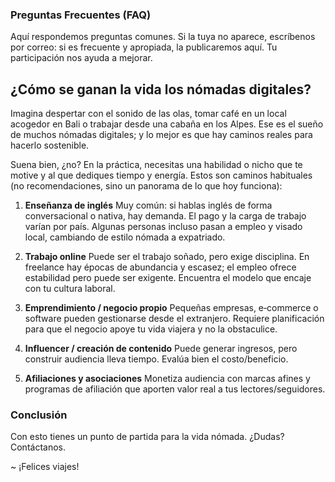 ### Preguntas Frecuentes (FAQ)
Aquí respondemos preguntas comunes. Si la tuya no aparece, escríbenos por correo: si es frecuente y apropiada, la publicaremos aquí. Tu participación nos ayuda a mejorar.

## ¿Cómo se ganan la vida los nómadas digitales?
Imagina despertar con el sonido de las olas, tomar café en un local acogedor en Bali o trabajar desde una cabaña en los Alpes. Ese es el sueño de muchos nómadas digitales; y lo mejor es que hay caminos reales para hacerlo sostenible.

Suena bien, ¿no? En la práctica, necesitas una habilidad o nicho que te motive y al que dediques tiempo y energía. Estos son caminos habituales (no recomendaciones, sino un panorama de lo que hoy funciona):

1. **Enseñanza de inglés**
Muy común: si hablas inglés de forma conversacional o nativa, hay demanda. El pago y la carga de trabajo varían por país. Algunas personas incluso pasan a empleo y visado local, cambiando de estilo nómada a expatriado.

2. **Trabajo online**
Puede ser el trabajo soñado, pero exige disciplina. En freelance hay épocas de abundancia y escasez; el empleo ofrece estabilidad pero puede ser exigente. Encuentra el modelo que encaje con tu cultura laboral.

3. **Emprendimiento / negocio propio**
Pequeñas empresas, e‑commerce o software pueden gestionarse desde el extranjero. Requiere planificación para que el negocio apoye tu vida viajera y no la obstaculice.

4. **Influencer / creación de contenido**
Puede generar ingresos, pero construir audiencia lleva tiempo. Evalúa bien el costo/beneficio.

5. **Afiliaciones y asociaciones**
Monetiza audiencia con marcas afines y programas de afiliación que aporten valor real a tus lectores/seguidores.

### Conclusión
Con esto tienes un punto de partida para la vida nómada. ¿Dudas? Contáctanos.

~ ¡Felices viajes!

